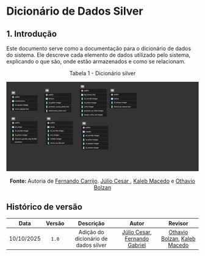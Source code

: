# Dicionário de Dados Silver

## 1. Introdução

Este documento serve como a documentação para o dicionário de dados do sistema. Ele descreve cada elemento de dados utilizado pelo sistema, explicando o que são, onde estão armazenados e como se relacionam.


<p align="center"> Tabela 1 - Dicionário silver </p>

<div style="margin: 0 auto; width: fit-content;">

![alt text](assets\dd_silver.png)

</div>

<p align="center"><b>Fonte: </b>Autoria de <a href="ttps://github.com/show-dawn"> Fernando Carrijo</a>. <a href="https://github.com/Julio1099"> Júlio Cesar </a>, <a href="https://github.com/kalebmacedo"> Kaleb Macedo</a> e <a href="https://github.com/bolzanMGB"> Othavio Bolzan</a></p>

## Histórico de versão

|    Data    | Versão |                 Descrição                 |                   Autor                   |                   Revisor                  |
|:----------:|:------:|:-----------------------------------------:|:-----------------------------------------:|:------------------------------------------:|
| 10/10/2025 | `1.0`  |        Adição do dicionário de dados silver     | [Júlio Cesar](https://github.com/Julio1099), [Fernando Gabriel](https://github.com/show-dawn) | [Othavio Bolzan](https://github.com/bolzanMGB), [Kaleb Macedo](https://github.com/kalebmacedo) |